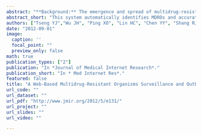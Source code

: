 ```yaml
---
abstract: "**Background:** The emergence and spread of multidrug-resistant organisms (MDROs) are causing a global crisis. Combating antimicrobial resistance requires prevention of transmission of resistant organisms and improved use of antimicrobials. **Objectives:** To develop a Web-based information system for automatic integration, analysis, and interpretation of the antimicrobial susceptibility of all clinical isolates that incorporates rule-based classification and cluster analysis of MDROs and implements control chart analysis to facilitate outbreak detection. **Methods:** Electronic microbiological data from a 2200-bed teaching hospital in Taiwan were classified according to predefined criteria of MDROs. The numbers of organisms, patients, and incident patients in each MDRO pattern were presented graphically to describe spatial and time information in a Web-based user interface. Hierarchical clustering with 7 upper control limits (UCL) was used to detect suspicious outbreaks. The system’s performance in outbreak detection was evaluated based on vancomycin-resistant enterococcal outbreaks determined by a hospital-wide prospective active surveillance database compiled by infection control personnel. **Results:** The optimal UCL for MDRO outbreak detection was the upper 90% confidence interval (CI) using germ criterion with clustering (area under ROC curve (AUC) 0.93, 95% CI 0.91 to 0.95), upper 85% CI using patient criterion (AUC 0.87, 95% CI 0.80 to 0.93), and one standard deviation using incident patient criterion (AUC 0.84, 95% CI 0.75 to 0.92). The performance indicators of each UCL were statistically significantly higher with clustering than those without clustering in germ criterion (P < .001), patient criterion (P = .04), and incident patient criterion (P < .001). **Conclusion:** This system automatically identifies MDROs and accurately detects suspicious outbreaks of MDROs based on the antimicrobial susceptibility of all clinical isolates."
abstract_short: "This system automatically identifies MDROs and accurately detects suspicious outbreaks of MDROs based on the antimicrobial susceptibility of all clinical isolates."
authors: ["Tseng YJ","Wu JH", "Ping XO", "Lin HC", "Chen YY", "Shang RJ", "Chen MY", "Lai F", "Chen YC" ]
date: "2012-09-01"
image:
  caption: ''
  focal_point: ""
  preview_only: false
math: true
publication_types: ["2"]
publication: "In *Journal of Medical Internet Research*."
publication_short: "In * Med Internet Res*."
featured: false
title: "A Web-Based Multidrug-Resistant Organisms Surveillance and Outbreak Detection System with Rule-Based Classification and Clustering"
url_code: ""
url_dataset: ""
url_pdf: "http://www.jmir.org/2012/5/e131/"
url_project: ""
url_slides: ""
url_video: ""

---
```

